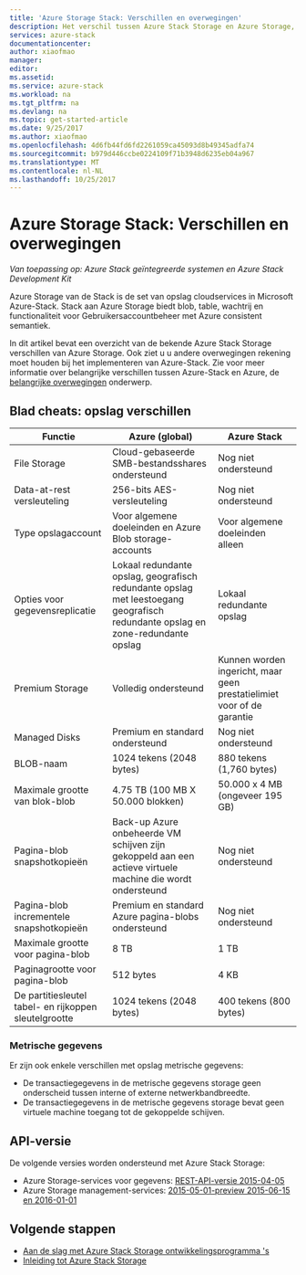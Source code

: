 ```yaml
---
title: 'Azure Storage Stack: Verschillen en overwegingen'
description: Het verschil tussen Azure Stack Storage en Azure Storage, samen met aandachtspunten voor implementatie van Azure-Stack.
services: azure-stack
documentationcenter: 
author: xiaofmao
manager: 
editor: 
ms.assetid: 
ms.service: azure-stack
ms.workload: na
ms.tgt_pltfrm: na
ms.devlang: na
ms.topic: get-started-article
ms.date: 9/25/2017
ms.author: xiaofmao
ms.openlocfilehash: 4d6fb44fd6fd2261059ca45093d8b49345adfa74
ms.sourcegitcommit: b979d446ccbe0224109f71b3948d6235eb04a967
ms.translationtype: MT
ms.contentlocale: nl-NL
ms.lasthandoff: 10/25/2017
---
```

# <a name="azure-stack-storage-differences-and-considerations"></a>Azure Storage Stack: Verschillen en overwegingen

*Van toepassing op: Azure Stack geïntegreerde systemen en Azure Stack Development Kit*

Azure Storage van de Stack is de set van opslag cloudservices in Microsoft Azure-Stack. Stack aan Azure Storage biedt blob, table, wachtrij en functionaliteit voor Gebruikersaccountbeheer met Azure consistent semantiek.

In dit artikel bevat een overzicht van de bekende Azure Stack Storage verschillen van Azure Storage. Ook ziet u u andere overwegingen rekening moet houden bij het implementeren van Azure-Stack. Zie voor meer informatie over belangrijke verschillen tussen Azure-Stack en Azure, de [belangrijke overwegingen](azure-stack-considerations.md) onderwerp.

## <a name="cheat-sheet-storage-differences"></a>Blad cheats: opslag verschillen

| Functie | Azure (global) | Azure Stack |
| --- | --- | --- |
|File Storage|Cloud-gebaseerde SMB-bestandsshares ondersteund|Nog niet ondersteund
|Data-at-rest versleuteling|256-bits AES-versleuteling|Nog niet ondersteund
|Type opslagaccount|Voor algemene doeleinden en Azure Blob storage-accounts|Voor algemene doeleinden alleen
|Opties voor gegevensreplicatie|Lokaal redundante opslag, geografisch redundante opslag met leestoegang geografisch redundante opslag en zone-redundante opslag|Lokaal redundante opslag
|Premium Storage|Volledig ondersteund|Kunnen worden ingericht, maar geen prestatielimiet voor of de garantie
|Managed Disks|Premium en standard ondersteund|Nog niet ondersteund
|BLOB-naam|1024 tekens (2048 bytes)|880 tekens (1,760 bytes)
|Maximale grootte van blok-blob|4.75 TB (100 MB X 50.000 blokken)|50.000 x 4 MB (ongeveer 195 GB)
|Pagina-blob snapshotkopieën|Back-up Azure onbeheerde VM schijven zijn gekoppeld aan een actieve virtuele machine die wordt ondersteund|Nog niet ondersteund
|Pagina-blob incrementele snapshotkopieën|Premium en standard Azure pagina-blobs ondersteund|Nog niet ondersteund
|Maximale grootte voor pagina-blob|8 TB|1 TB
|Paginagrootte voor pagina-blob|512 bytes|4 KB
|De partitiesleutel tabel- en rijkoppen sleutelgrootte|1024 tekens (2048 bytes)|400 tekens (800 bytes)

### <a name="metrics"></a>Metrische gegevens
Er zijn ook enkele verschillen met opslag metrische gegevens:
* De transactiegegevens in de metrische gegevens storage geen onderscheid tussen interne of externe netwerkbandbreedte.
* De transactiegegevens in de metrische gegevens storage bevat geen virtuele machine toegang tot de gekoppelde schijven.

## <a name="api-version"></a>API-versie
De volgende versies worden ondersteund met Azure Stack Storage:

* Azure Storage-services voor gegevens: [REST-API-versie 2015-04-05](https://docs.microsoft.com/rest/api/storageservices/Version-2015-04-05?redirectedfrom=MSDN)
* Azure Storage management-services: [2015-05-01-preview 2015-06-15 en 2016-01-01](https://docs.microsoft.com/rest/api/storagerp/?redirectedfrom=MSDN) 

## <a name="next-steps"></a>Volgende stappen

* [Aan de slag met Azure Stack Storage ontwikkelingsprogramma 's](azure-stack-storage-dev.md)
* [Inleiding tot Azure Stack Storage](azure-stack-storage-overview.md)

